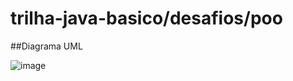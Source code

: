 # trilha-java-basico/desafios/poo

##Diagrama UML 

![image](https://github.com/user-attachments/assets/fdbbc0fa-529f-4d54-960b-993df870d202)

